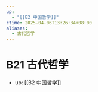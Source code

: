 ```yaml
---
up:
  - "[[B2 中国哲学]]"
ctime: 2025-04-06T13:26:34+08:00
aliases:
  - 古代哲学
---
```


# B21 古代哲学

- up: [[B2 中国哲学]]
